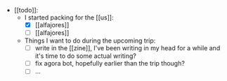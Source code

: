 - [[todo]]:
    - I started packing for the [[us]]:
        - [x] [[alfajores]]
        - [ ] [[alfajores]]
    - Things I want to do during the upcoming trip:
        - [ ] write in the [[zine]], I've been writing in my head for a while and it's time to do some actual writing?
        - [ ] fix agora bot, hopefully earlier than the trip though?
        - [ ] ...
